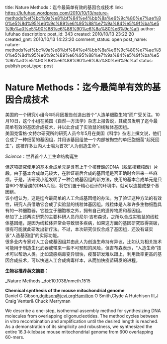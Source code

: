 title: Nature Methods：迄今最简单有效的基因合成技术
link: https://lufuhao.wordpress.com/2010/10/13/nature-methods%ef%bc%9a%e8%bf%84%e4%bb%8a%e6%9c%80%e7%ae%80%e5%8d%95%e6%9c%89%e6%95%88%e7%9a%84%e5%9f%ba%e5%9b%a0%e5%90%88%e6%88%90%e6%8a%80%e6%9c%af/
author: lufuhao
description: 
post_id: 343
created: 2010/10/13 23:22:20
created_gmt: 2010/10/13 14:22:20
comment_status: open
post_name: nature-methods%ef%bc%9a%e8%bf%84%e4%bb%8a%e6%9c%80%e7%ae%80%e5%8d%95%e6%9c%89%e6%95%88%e7%9a%84%e5%9f%ba%e5%9b%a0%e5%90%88%e6%88%90%e6%8a%80%e6%9c%af
status: publish
post_type: post

# Nature Methods：迄今最简单有效的基因合成技术

美国的一个研究小组今年5月因报告创造出首个“人造单细胞生物”而广受关注。10月10日，这个小组在英国《自然—方法学》杂志上报告说，其成员发明了迄今最简单有效的基因合成技术，并以此合成了实验鼠的线粒体基因组。  
美国克雷格·文特尔研究所的研究人员今年5月在美国《科学》杂志上撰文说，他们合成了一种细菌的基因组，并用该基因组使一个内部被掏空的单细胞细菌“起死回生”，这被许多业内人士喻为首次“人为创造生命”。 

_Science_：世界首个人工生命结构诞生 

但这项研究使用的基本合成单元是含有上千个核苷酸的DNA（脱氧核糖核酸）片段。由于基本合成单元较大，在验证最后合成的基因组是否正确时会带来一些麻烦。于是，该研究小组发明了一种合成基因组的新方法，使用的基本合成单元是只含60个核苷酸的DNA片段，将它们置于精心设计的环境中，就可以连接成整个基因组。  
该小组认为，这是迄今最简单的人工合成基因组的办法。为了验证这种方法的有效性，研究人员借助它合成了实验鼠的线粒体基因组。线粒体是人和许多生物细胞具有的一种细胞器，它独立于细胞核之外，拥有自己的遗传物质和基因组。  
参加了上述两次研究的主要科研人员丹尼尔·吉布森说，之所以合成实验鼠的线粒体基因组，是因为线粒体异常会导致很多疾病，如果这方面的基因研究取得突破，很有可能就此研发出新疗法。不过，本次研究仅仅合成了基因组，还没有证实该“人造基因组”的实际功能。  
很多业内专家对人工合成基因组并由此人为创造生命持有异议，比如认为相关技术可能用于制造生化武器或带来一些不可预知的风险，但吉布森表示，“人造生命”技术可以帮助人类。比如流感病毒变异很快，疫苗研发难以跟上，利用效率更高的基因合成技术，可以快速人工合成病毒样本，从而加快疫苗研发的进程。 

**生物谷推荐英文摘要：**

_Nature Methods _doi:10.1038/nmeth.1515 

**Chemical synthesis of the mouse mitochondrial genome**  
Daniel G Gibson,dgibson@jcvi.orgHamilton O Smith,Clyde A Hutchison III,J Craig Venter& Chuck Merryman 

We describe a one-step, isothermal assembly method for synthesizing DNA molecules from overlapping oligonucleotides. The method cycles between in vitro recombination and amplification until the desired length is reached. As a demonstration of its simplicity and robustness, we synthesized the entire 16.3-kilobase mouse mitochondrial genome from 600 overlapping 60-mers.
